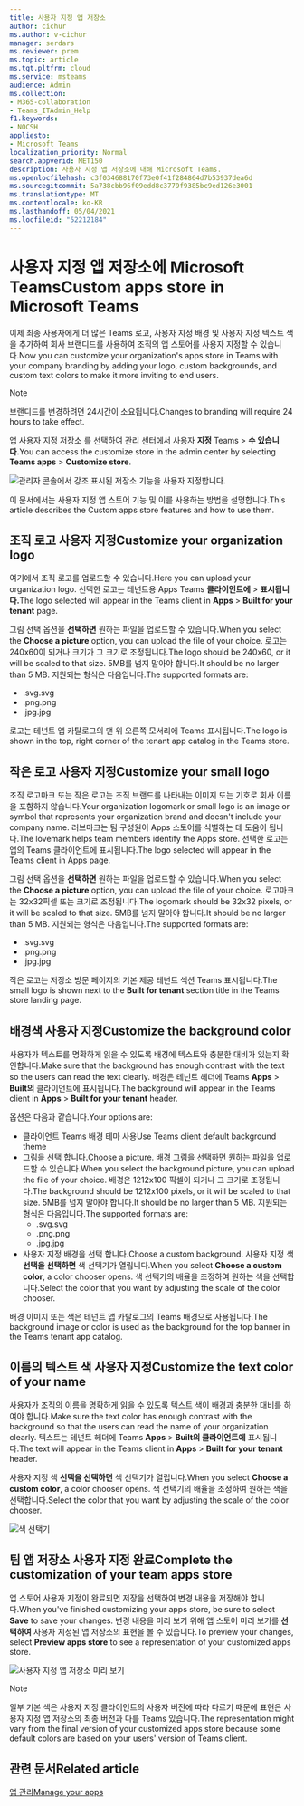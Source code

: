 ```yaml
---
title: 사용자 지정 앱 저장소
author: cichur
ms.author: v-cichur
manager: serdars
ms.reviewer: prem
ms.topic: article
ms.tgt.pltfrm: cloud
ms.service: msteams
audience: Admin
ms.collection:
- M365-collaboration
- Teams_ITAdmin_Help
f1.keywords:
- NOCSH
appliesto:
- Microsoft Teams
localization_priority: Normal
search.appverid: MET150
description: 사용자 지정 앱 저장소에 대해 Microsoft Teams.
ms.openlocfilehash: c3f034688170f73e0f41f284864d7b53937dea6d
ms.sourcegitcommit: 5a738cbb96f09edd8c3779f9385bc9ed126e3001
ms.translationtype: MT
ms.contentlocale: ko-KR
ms.lasthandoff: 05/04/2021
ms.locfileid: "52212184"
---
```

# <a name="custom-apps-store-in-microsoft-teams"></a><span data-ttu-id="f5fcc-103">사용자 지정 앱 저장소에 Microsoft Teams</span><span class="sxs-lookup"><span data-stu-id="f5fcc-103">Custom apps store in Microsoft Teams</span></span>

<span data-ttu-id="f5fcc-104">이제 최종 사용자에게 더 많은 Teams 로고, 사용자 지정 배경 및 사용자 지정 텍스트 색을 추가하여 회사 브랜디드를 사용하여 조직의 앱 스토어를 사용자 지정할 수 있습니다.</span><span class="sxs-lookup"><span data-stu-id="f5fcc-104">Now you can customize your organization's apps store in Teams with your company branding by adding your logo, custom backgrounds, and custom text colors to make it more inviting to end users.</span></span>

> [!Note]
> <span data-ttu-id="f5fcc-105">브랜디드를 변경하려면 24시간이 소요됩니다.</span><span class="sxs-lookup"><span data-stu-id="f5fcc-105">Changes to branding will require 24 hours to take effect.</span></span>

<span data-ttu-id="f5fcc-106">앱 사용자 지정 저장소 를 선택하여 관리 센터에서 사용자 **지정** Teams  >  **수 있습니다.**</span><span class="sxs-lookup"><span data-stu-id="f5fcc-106">You can access the customize store in the admin center by selecting **Teams apps** > **Customize store**.</span></span>

  ![관리자 콘솔에서 강조 표시된 저장소 기능을 사용자 지정합니다.](media/customize-app-store.png)

<span data-ttu-id="f5fcc-108">이 문서에서는 사용자 지정 앱 스토어 기능 및 이를 사용하는 방법을 설명합니다.</span><span class="sxs-lookup"><span data-stu-id="f5fcc-108">This article describes the Custom apps store features and how to use them.</span></span>

## <a name="customize-your-organization-logo"></a><span data-ttu-id="f5fcc-109">조직 로고 사용자 지정</span><span class="sxs-lookup"><span data-stu-id="f5fcc-109">Customize your organization logo</span></span>

<!-- Bookmark used by Context Sensitive Help (CSH). Do not delete. -->
<span data-ttu-id="f5fcc-110"><a name="orglogo"> </a></span><span class="sxs-lookup"><span data-stu-id="f5fcc-110"><a name="orglogo"> </a></span></span>
<!-- Do not remove the bookmark link above. -->

<span data-ttu-id="f5fcc-111">여기에서 조직 로고를 업로드할 수 있습니다.</span><span class="sxs-lookup"><span data-stu-id="f5fcc-111">Here you can upload your organization logo.</span></span> <span data-ttu-id="f5fcc-112">선택한 로고는 테넌트용 Apps Teams **클라이언트에**  >  **표시됩니다.**</span><span class="sxs-lookup"><span data-stu-id="f5fcc-112">The logo selected will appear in the Teams client in **Apps** > **Built for your tenant** page.</span></span>

<span data-ttu-id="f5fcc-113">그림 선택 옵션을 **선택하면** 원하는 파일을 업로드할 수 있습니다.</span><span class="sxs-lookup"><span data-stu-id="f5fcc-113">When you select the **Choose a picture** option, you can upload the file of your choice.</span></span> <span data-ttu-id="f5fcc-114">로고는 240x60이 되거나 크기가 그 크기로 조정됩니다.</span><span class="sxs-lookup"><span data-stu-id="f5fcc-114">The logo should be 240x60, or it will be scaled to that size.</span></span> <span data-ttu-id="f5fcc-115">5MB를 넘지 말아야 합니다.</span><span class="sxs-lookup"><span data-stu-id="f5fcc-115">It should be no larger than 5 MB.</span></span> <span data-ttu-id="f5fcc-116">지원되는 형식은 다음입니다.</span><span class="sxs-lookup"><span data-stu-id="f5fcc-116">The supported formats are:</span></span>

- <span data-ttu-id="f5fcc-117">.svg</span><span class="sxs-lookup"><span data-stu-id="f5fcc-117">.svg</span></span>
- <span data-ttu-id="f5fcc-118">.png</span><span class="sxs-lookup"><span data-stu-id="f5fcc-118">.png</span></span>
- <span data-ttu-id="f5fcc-119">.jpg</span><span class="sxs-lookup"><span data-stu-id="f5fcc-119">.jpg</span></span>

<span data-ttu-id="f5fcc-120">로고는 테넌트 앱 카탈로그의 맨 위 오른쪽 모서리에 Teams 표시됩니다.</span><span class="sxs-lookup"><span data-stu-id="f5fcc-120">The logo is shown in the top, right corner of the tenant app catalog in the Teams store.</span></span>

## <a name="customize-your-small-logo"></a><span data-ttu-id="f5fcc-121">작은 로고 사용자 지정</span><span class="sxs-lookup"><span data-stu-id="f5fcc-121">Customize your small logo</span></span>

<!-- Bookmark used by Context Sensitive Help (CSH). Do not delete. -->
<span data-ttu-id="f5fcc-122"><a name="orglogomark"> </a></span><span class="sxs-lookup"><span data-stu-id="f5fcc-122"><a name="orglogomark"> </a></span></span>
<!-- Do not remove the bookmark link above. -->

<span data-ttu-id="f5fcc-123">조직 로고마크 또는 작은 로고는 조직 브랜드를 나타내는 이미지 또는 기호로 회사 이름을 포함하지 않습니다.</span><span class="sxs-lookup"><span data-stu-id="f5fcc-123">Your organization logomark or small logo is an image or symbol that represents your organization brand and doesn't include your company name.</span></span> <span data-ttu-id="f5fcc-124">러브마크는 팀 구성원이 Apps 스토어를 식별하는 데 도움이 됩니다.</span><span class="sxs-lookup"><span data-stu-id="f5fcc-124">The lovemark helps team members identify the Apps store.</span></span> <span data-ttu-id="f5fcc-125">선택한 로고는 앱의 Teams 클라이언트에 표시됩니다.</span><span class="sxs-lookup"><span data-stu-id="f5fcc-125">The logo selected will appear in the Teams client in Apps page.</span></span>

<span data-ttu-id="f5fcc-126">그림 선택 옵션을 **선택하면** 원하는 파일을 업로드할 수 있습니다.</span><span class="sxs-lookup"><span data-stu-id="f5fcc-126">When you select the **Choose a picture** option, you can upload the file of your choice.</span></span> <span data-ttu-id="f5fcc-127">로고마크는 32x32픽셀 또는 크기로 조정됩니다.</span><span class="sxs-lookup"><span data-stu-id="f5fcc-127">The logomark should be 32x32 pixels, or it will be scaled to that size.</span></span> <span data-ttu-id="f5fcc-128">5MB를 넘지 말아야 합니다.</span><span class="sxs-lookup"><span data-stu-id="f5fcc-128">It should be no larger than 5 MB.</span></span> <span data-ttu-id="f5fcc-129">지원되는 형식은 다음입니다.</span><span class="sxs-lookup"><span data-stu-id="f5fcc-129">The supported formats are:</span></span>

- <span data-ttu-id="f5fcc-130">.svg</span><span class="sxs-lookup"><span data-stu-id="f5fcc-130">.svg</span></span>
- <span data-ttu-id="f5fcc-131">.png</span><span class="sxs-lookup"><span data-stu-id="f5fcc-131">.png</span></span>
- <span data-ttu-id="f5fcc-132">.jpg</span><span class="sxs-lookup"><span data-stu-id="f5fcc-132">.jpg</span></span>

<span data-ttu-id="f5fcc-133">작은 로고는 저장소 방문  페이지의 기본 제공 테넌트 섹션 Teams 표시됩니다.</span><span class="sxs-lookup"><span data-stu-id="f5fcc-133">The small logo is shown next to the **Built for tenant** section title in the Teams store landing page.</span></span>

## <a name="customize-the-background-color"></a><span data-ttu-id="f5fcc-134">배경색 사용자 지정</span><span class="sxs-lookup"><span data-stu-id="f5fcc-134">Customize the background color</span></span>

<!-- Bookmark used by Context Sensitive Help (CSH). Do not delete. -->
<span data-ttu-id="f5fcc-135"><a name="custombackground"> </a></span><span class="sxs-lookup"><span data-stu-id="f5fcc-135"><a name="custombackground"> </a></span></span>
<!-- Do not remove the bookmark link above. -->

<span data-ttu-id="f5fcc-136">사용자가 텍스트를 명확하게 읽을 수 있도록 배경에 텍스트와 충분한 대비가 있는지 확인합니다.</span><span class="sxs-lookup"><span data-stu-id="f5fcc-136">Make sure that the background has enough contrast with the text so the users can read the text clearly.</span></span> <span data-ttu-id="f5fcc-137">배경은 테넌트 헤더에 Teams **Apps**  >  **Built의** 클라이언트에 표시됩니다.</span><span class="sxs-lookup"><span data-stu-id="f5fcc-137">The background will appear in the Teams client in **Apps** > **Built for your tenant** header.</span></span>

<span data-ttu-id="f5fcc-138">옵션은 다음과 같습니다.</span><span class="sxs-lookup"><span data-stu-id="f5fcc-138">Your options are:</span></span>

- <span data-ttu-id="f5fcc-139">클라이언트 Teams 배경 테마 사용</span><span class="sxs-lookup"><span data-stu-id="f5fcc-139">Use Teams client default background theme</span></span>
- <span data-ttu-id="f5fcc-140">그림을 선택 합니다.</span><span class="sxs-lookup"><span data-stu-id="f5fcc-140">Choose a picture.</span></span> <span data-ttu-id="f5fcc-141">배경 그림을 선택하면 원하는 파일을 업로드할 수 있습니다.</span><span class="sxs-lookup"><span data-stu-id="f5fcc-141">When you select the background picture, you can upload the file of your choice.</span></span> <span data-ttu-id="f5fcc-142">배경은 1212x100 픽셀이 되거나 그 크기로 조정됩니다.</span><span class="sxs-lookup"><span data-stu-id="f5fcc-142">The background should be 1212x100 pixels, or it will be scaled to that size.</span></span> <span data-ttu-id="f5fcc-143">5MB를 넘지 말아야 합니다.</span><span class="sxs-lookup"><span data-stu-id="f5fcc-143">It should be no larger than 5 MB.</span></span> <span data-ttu-id="f5fcc-144">지원되는 형식은 다음입니다.</span><span class="sxs-lookup"><span data-stu-id="f5fcc-144">The supported formats are:</span></span>
  - <span data-ttu-id="f5fcc-145">.svg</span><span class="sxs-lookup"><span data-stu-id="f5fcc-145">.svg</span></span>
  - <span data-ttu-id="f5fcc-146">.png</span><span class="sxs-lookup"><span data-stu-id="f5fcc-146">.png</span></span>
  - <span data-ttu-id="f5fcc-147">.jpg</span><span class="sxs-lookup"><span data-stu-id="f5fcc-147">.jpg</span></span>
- <span data-ttu-id="f5fcc-148">사용자 지정 배경을 선택 합니다.</span><span class="sxs-lookup"><span data-stu-id="f5fcc-148">Choose a custom background.</span></span> <span data-ttu-id="f5fcc-149">사용자 지정 색 **선택을 선택하면** 색 선택기가 열립니다.</span><span class="sxs-lookup"><span data-stu-id="f5fcc-149">When you select **Choose a custom color**, a color chooser opens.</span></span> <span data-ttu-id="f5fcc-150">색 선택기의 배율을 조정하여 원하는 색을 선택합니다.</span><span class="sxs-lookup"><span data-stu-id="f5fcc-150">Select the color that you want by adjusting the scale of the color chooser.</span></span>

<span data-ttu-id="f5fcc-151">배경 이미지 또는 색은 테넌트 앱 카탈로그의 Teams 배경으로 사용됩니다.</span><span class="sxs-lookup"><span data-stu-id="f5fcc-151">The background image or color is used as the background for the top banner in the Teams tenant app catalog.</span></span>

## <a name="customize-the-text-color-of-your-name"></a><span data-ttu-id="f5fcc-152">이름의 텍스트 색 사용자 지정</span><span class="sxs-lookup"><span data-stu-id="f5fcc-152">Customize the text color of your name</span></span>

<!-- Bookmark used by Context Sensitive Help (CSH). Do not delete. -->
<span data-ttu-id="f5fcc-153"><a name="textcolor"> </a></span><span class="sxs-lookup"><span data-stu-id="f5fcc-153"><a name="textcolor"> </a></span></span>
<!-- Do not remove the bookmark link above. -->

<span data-ttu-id="f5fcc-154">사용자가 조직의 이름을 명확하게 읽을 수 있도록 텍스트 색이 배경과 충분한 대비를 하여야 합니다.</span><span class="sxs-lookup"><span data-stu-id="f5fcc-154">Make sure the text color has enough contrast with the background so that the users can read the name of your organization clearly.</span></span> <span data-ttu-id="f5fcc-155">텍스트는 테넌트 헤더에 Teams **Apps**  >  **Built의 클라이언트에** 표시됩니다.</span><span class="sxs-lookup"><span data-stu-id="f5fcc-155">The text will appear in the Teams client in **Apps** > **Built for your tenant** header.</span></span>

<span data-ttu-id="f5fcc-156">사용자 지정 색 **선택을 선택하면** 색 선택기가 열립니다.</span><span class="sxs-lookup"><span data-stu-id="f5fcc-156">When you select **Choose a custom color**, a color chooser opens.</span></span> <span data-ttu-id="f5fcc-157">색 선택기의 배율을 조정하여 원하는 색을 선택합니다.</span><span class="sxs-lookup"><span data-stu-id="f5fcc-157">Select the color that you want by adjusting the scale of the color chooser.</span></span>

 ![색 선택기](media/choose-a-custom-color.png)

## <a name="complete-the-customization-of-your-team-apps-store"></a><span data-ttu-id="f5fcc-159">팀 앱 저장소 사용자 지정 완료</span><span class="sxs-lookup"><span data-stu-id="f5fcc-159">Complete the customization of your team apps store</span></span>

<span data-ttu-id="f5fcc-160">앱 스토어 사용자 지정이 완료되면 저장을 선택하여  변경 내용을 저장해야 합니다.</span><span class="sxs-lookup"><span data-stu-id="f5fcc-160">When you've finished customizing your apps store, be sure to select **Save** to save your changes.</span></span>
<span data-ttu-id="f5fcc-161">변경 내용을 미리 보기 위해 앱 스토어 미리 보기를 **선택하여** 사용자 지정된 앱 저장소의 표현을 볼 수 있습니다.</span><span class="sxs-lookup"><span data-stu-id="f5fcc-161">To preview your changes, select **Preview apps store** to see a representation of your customized apps store.</span></span>

![사용자 지정 앱 저장소 미리 보기](media/PowerAppsInStore650w.png)

> [!Note]
> <span data-ttu-id="f5fcc-163">일부 기본 색은 사용자 지정 클라이언트의 사용자 버전에 따라 다르기 때문에 표현은 사용자 지정 앱 저장소의 최종 버전과 다를 Teams 있습니다.</span><span class="sxs-lookup"><span data-stu-id="f5fcc-163">The representation might vary from the final version of your customized apps store because some default colors are based on your users' version of Teams client.</span></span>

## <a name="related-article"></a><span data-ttu-id="f5fcc-164">관련 문서</span><span class="sxs-lookup"><span data-stu-id="f5fcc-164">Related article</span></span>

[<span data-ttu-id="f5fcc-165">앱 관리</span><span class="sxs-lookup"><span data-stu-id="f5fcc-165">Manage your apps</span></span>](manage-apps.md)
